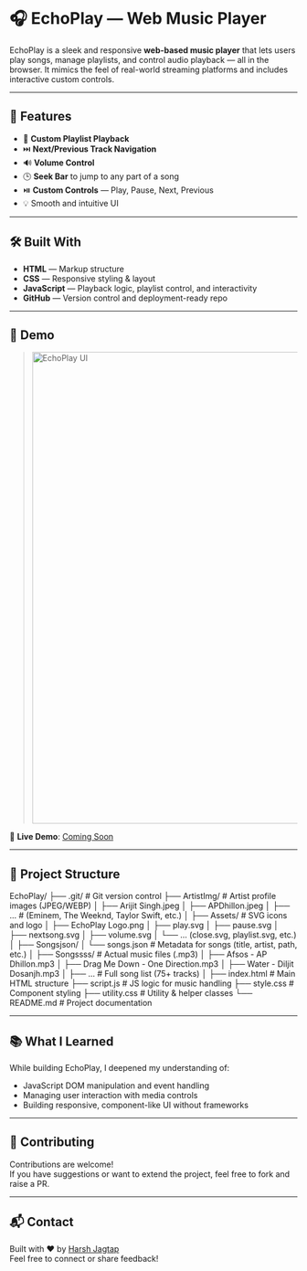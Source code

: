 # 🎧 EchoPlay — Web Music Player

EchoPlay is a sleek and responsive **web-based music player** that lets users play songs, manage playlists, and control audio playback — all in the browser. It mimics the feel of real-world streaming platforms and includes interactive custom controls.

---

## 🚀 Features

- 🎵 **Custom Playlist Playback**
- ⏭️ **Next/Previous Track Navigation**
- 🔊 **Volume Control**
- 🕒 **Seek Bar** to jump to any part of a song
- ⏯️ **Custom Controls** — Play, Pause, Next, Previous
- 💡 Smooth and intuitive UI

---

## 🛠️ Built With

- **HTML** — Markup structure
- **CSS** — Responsive styling & layout
- **JavaScript** — Playback logic, playlist control, and interactivity
- **GitHub** — Version control and deployment-ready repo

---

## 📸 Demo


>  <img width="1470" height="826" alt="EchoPlay UI" src="https://github.com/user-attachments/assets/dfa7a00b-18d4-4ec5-9616-060e8fe58ada" />



🔗 **Live Demo**: [Coming Soon](#)

---

## 📂 Project Structure


EchoPlay/
├── .git/ # Git version control
├── ArtistImg/ # Artist profile images (JPEG/WEBP)
│ ├── Arijit Singh.jpeg
│ ├── APDhillon.jpeg
│ ├── ... # (Eminem, The Weeknd, Taylor Swift, etc.)
│
├── Assets/ # SVG icons and logo
│ ├── EchoPlay Logo.png
│ ├── play.svg
│ ├── pause.svg
│ ├── nextsong.svg
│ ├── volume.svg
│ └── ... (close.svg, playlist.svg, etc.)
│
├── Songsjson/
│ └── songs.json # Metadata for songs (title, artist, path, etc.)
│
├── Songssss/ # Actual music files (.mp3)
│ ├── Afsos - AP Dhillon.mp3
│ ├── Drag Me Down - One Direction.mp3
│ ├── Water - Diljit Dosanjh.mp3
│ ├── ... # Full song list (75+ tracks)
│
├── index.html # Main HTML structure
├── script.js # JS logic for music handling
├── style.css # Component styling
├── utility.css # Utility & helper classes
└── README.md # Project documentation


---

## 📚 What I Learned

While building EchoPlay, I deepened my understanding of:
- JavaScript DOM manipulation and event handling
- Managing user interaction with media controls
- Building responsive, component-like UI without frameworks

---


## 🙌 Contributing

Contributions are welcome!  
If you have suggestions or want to extend the project, feel free to fork and raise a PR.

---

## 📬 Contact

Built with ❤️ by [Harsh Jagtap](https://github.com/FluxHarsh)  
Feel free to connect or share feedback!
